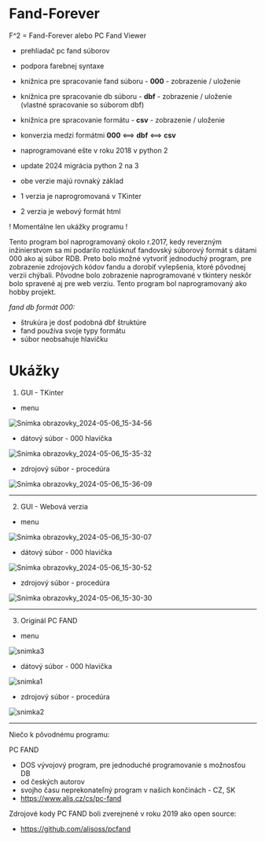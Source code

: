 # Fand-Forever
F^2 = Fand-Forever alebo PC Fand Viewer

- prehliadač pc fand súborov
- podpora farebnej syntaxe
- knižnica pre spracovanie fand súboru - **000** - zobrazenie / uloženie
- knižnica pre spracovanie db súboru - **dbf** - zobrazenie / uloženie
  (vlastné spracovanie so súborom dbf)
- knižnica pre spracovanie formátu - **csv** - zobrazenie / uloženie
- konverzia medzi formátmi **000** <==> **dbf** <==> **csv**

- naprogramované ešte v roku 2018 v python 2
- update 2024 migrácia python 2 na 3
  
- obe verzie majú rovnaký základ
- 1 verzia je naprogromovaná v TKinter
- 2 verzia je webový formát html

! Momentálne len ukážky programu !

Tento program bol naprogramovaný okolo r.2017, kedy reverzným inžinierstvom sa mi podarilo rozlúsknuť fandovský súborový formát s dátami 000 ako aj súbor RDB. Preto bolo možné vytvoriť jednoduchý program, pre zobrazenie zdrojových kódov fandu a dorobiť vylepšenia, ktoré pôvodnej verzii chýbali.
Pôvodne bolo zobrazenie naprogramované v tkintery neskôr bolo spravené aj pre web verziu. Tento program bol naprogramovaný ako hobby projekt.

_fand db formát 000:_
- štrukúra je dosť podobná dbf štruktúre
- fand používa svoje typy formátu
- súbor neobsahuje hlavičku

# Ukážky

1. GUI - TKinter

- menu

![Snímka obrazovky_2024-05-06_15-34-56](https://github.com/jastrab/Fand-Forever/assets/6190406/889cc10c-a758-404b-b1de-785112f7ff40)

- dátový súbor - 000 hlavička

![Snímka obrazovky_2024-05-06_15-35-32](https://github.com/jastrab/Fand-Forever/assets/6190406/acef148e-0bb7-45e5-ad90-e8ad4476373e)

- zdrojový súbor - procedúra

![Snímka obrazovky_2024-05-06_15-36-09](https://github.com/jastrab/Fand-Forever/assets/6190406/a079a964-cb39-411d-8c2d-2268b048bacc)

---
2. GUI - Webová verzia

- menu

![Snímka obrazovky_2024-05-06_15-30-07](https://github.com/jastrab/Fand-Forever/assets/6190406/1f44dc6e-8e64-4e14-b2bd-e62598e1ac6d)

- dátový súbor - 000 hlavička
  
![Snímka obrazovky_2024-05-06_15-30-52](https://github.com/jastrab/Fand-Forever/assets/6190406/b9c7c17b-1863-43ff-95d5-b99afe521981)

- zdrojový súbor - procedúra

![Snímka obrazovky_2024-05-06_15-30-30](https://github.com/jastrab/Fand-Forever/assets/6190406/46e91ea2-016b-4322-bae2-35505c3032d8)

---
3. Originál PC FAND

- menu

![snimka3](https://github.com/jastrab/Fand-Forever/assets/6190406/1a3576bf-b3c7-4a6c-9de1-d2fe0ad3c0ab)


- dátový súbor - 000 hlavička
  
![snimka1](https://github.com/jastrab/Fand-Forever/assets/6190406/102df6d8-64e1-43e1-bf2b-5b18642493a1)

- zdrojový súbor - procedúra

![snimka2](https://github.com/jastrab/Fand-Forever/assets/6190406/5cbda4e2-450a-42da-9e63-ab718a3ccc6b)

---

Niečo k pôvodnému programu:

PC FAND

- DOS vývojový program, pre jednoduché programovanie s možnosťou DB
- od českých autorov
- svojho času neprekonateľný program v našich končinách - CZ, SK
- https://www.alis.cz/cs/pc-fand


Zdrojové kody PC FAND boli zverejnené v roku 2019 ako open source:

- https://github.com/alisoss/pcfand

